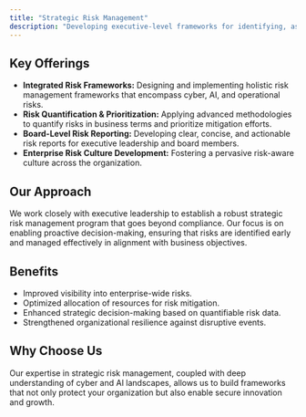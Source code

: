 ```yaml
---
title: "Strategic Risk Management"
description: "Developing executive-level frameworks for identifying, assessing, and mitigating enterprise-wide cyber and AI risks."
---
```


## Key Offerings

*   **Integrated Risk Frameworks:** Designing and implementing holistic risk management frameworks that encompass cyber, AI, and operational risks.
*   **Risk Quantification & Prioritization:** Applying advanced methodologies to quantify risks in business terms and prioritize mitigation efforts.
*   **Board-Level Risk Reporting:** Developing clear, concise, and actionable risk reports for executive leadership and board members.
*   **Enterprise Risk Culture Development:** Fostering a pervasive risk-aware culture across the organization.

## Our Approach

We work closely with executive leadership to establish a robust strategic risk management program that goes beyond compliance. Our focus is on enabling proactive decision-making, ensuring that risks are identified early and managed effectively in alignment with business objectives.

## Benefits

*   Improved visibility into enterprise-wide risks.
*   Optimized allocation of resources for risk mitigation.
*   Enhanced strategic decision-making based on quantifiable risk data.
*   Strengthened organizational resilience against disruptive events.

## Why Choose Us

Our expertise in strategic risk management, coupled with deep understanding of cyber and AI landscapes, allows us to build frameworks that not only protect your organization but also enable secure innovation and growth.